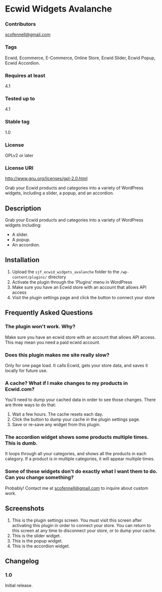 Ecwid Widgets Avalanche
=======================

### Contributors
scofennell@gmail.com

### Tags
Ecwid, Ecommerce, E-Commerce, Online Store, Ecwid Slider, Ecwid Popup, Ecwid Accordion.

### Requires at least
4.1

### Tested up to
4.1

### Stable tag
1.0

### License
GPLv2 or later

### License URI
http://www.gnu.org/licenses/gpl-2.0.html

Grab your Ecwid products and categories into a variety of WordPress widgets, including a slider, a popup, and an accordion.

Description
-----------

Grab your Ecwid products and categories into a variety of WordPress widgets including:

*   A slider.
*   A popup.
*   An accordion.

Installation
------------

1. Upload the `sjf_ecwid_widgets_avalanche` folder to the `/wp-content/plugins/` directory
2. Activate the plugin through the 'Plugins' menu in WordPress
3. Make sure you have an Ecwid store with an account that allows API access
4. Visit the plugin settings page and click the button to connect your store

Frequently Asked Questions
--------------------------

### The plugin won't work.  Why?
Make sure you have an ecwid store with an account that allows API access.  This may mean you need a paid ecwid account.

### Does this plugin makes me site really slow?
Only for one page load.  It calls Ecwid, gets your store data, and saves it locally for future use.

### A cache?  What if I make changes to my products in Ecwid.com?
You'll need to dump your cached data in order to see those changes.  There are three ways to do that:
1. Wait a few hours.  The cache resets each day.
2. Click the button to dump your cache in the plugin settings page.
3. Save or re-save any widget from this plugin. 

### The accordion widget shows some products multiple times.  This is dumb.
It loops through all your categories, and shows all the products in each category.  If a product is in multiple categories, it will appear multiple times.

### Some of these widgets don't do exactly what I want them to do. Can you change something?
Probably!  Contact me at scofennell@gmail.com to inquire about custom work.

Screenshots
-----------

1. This is the plugin settings screen.  You must visit this screen after activating this plugin in order to connect your store.  You can return to this screen at any time to disconnect your store, or to dump your cache.
2. This is the slider widget.
3. This is the popup widget.
4. This is the accordion widget.

Changelog
---------

### 1.0
Initial release.
